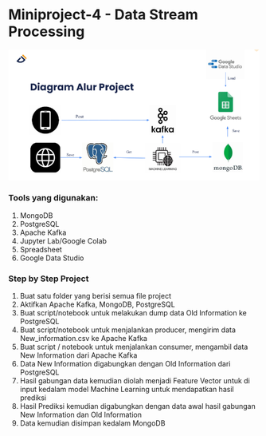# Miniproject-4 - Data Stream Processing

![flow](/img/miniproject4.png)

### Tools yang digunakan:
<ol>
  <li>MongoDB</li>
  <li>PostgreSQL</li>
  <li>Apache Kafka</li>
  <li>Jupyter Lab/Google Colab</li>
  <li>Spreadsheet</li>
  <li>Google Data Studio</li>
</ol>

### Step by Step Project
1. Buat satu folder yang berisi semua file project
2. Aktifkan Apache Kafka, MongoDB, PostgreSQL
3. Buat script/notebook untuk melakukan dump data Old Information ke PostgreSQL
4. Buat script/notebook untuk menjalankan producer, mengirim data New_information.csv ke Apache Kafka
5. Buat script / notebook untuk menjalankan consumer, mengambil data New Information dari Apache Kafka
6. Data New Information digabungkan dengan Old Information dari PostgreSQL
7. Hasil gabungan data kemudian diolah menjadi Feature Vector untuk di input kedalam model Machine Learning untuk mendapatkan hasil prediksi
8. Hasil Prediksi kemudian digabungkan dengan data awal hasil gabungan New Information dan Old Information
9. Data kemudian disimpan kedalam MongoDB
